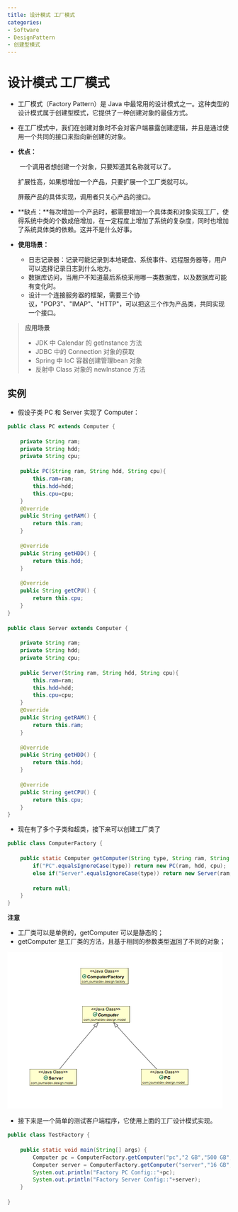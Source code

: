 ```yaml
---
title: 设计模式 工厂模式
categories:
- Software
- DesignPattern
- 创建型模式
---
```

# 设计模式 工厂模式

- 工厂模式（Factory Pattern）是 Java 中最常用的设计模式之一。这种类型的设计模式属于创建型模式，它提供了一种创建对象的最佳方式。

- 在工厂模式中，我们在创建对象时不会对客户端暴露创建逻辑，并且是通过使用一个共同的接口来指向新创建的对象。

- **优点：** 

    ​	一个调用者想创建一个对象，只要知道其名称就可以了。 

    扩展性高，如果想增加一个产品，只要扩展一个工厂类就可以。 

    屏蔽产品的具体实现，调用者只关心产品的接口。

- **缺点：**每次增加一个产品时，都需要增加一个具体类和对象实现工厂，使得系统中类的个数成倍增加，在一定程度上增加了系统的复杂度，同时也增加了系统具体类的依赖。这并不是什么好事。
- **使用场景：**
    - 日志记录器：记录可能记录到本地硬盘、系统事件、远程服务器等，用户可以选择记录日志到什么地方。
    - 数据库访问，当用户不知道最后系统采用哪一类数据库，以及数据库可能有变化时。 
    - 设计一个连接服务器的框架，需要三个协议，"POP3"、"IMAP"、"HTTP"，可以把这三个作为产品类，共同实现一个接口。

> **应用场景**
>
> - JDK 中 Calendar 的 getInstance 方法
> - JDBC 中的 Connection 对象的获取
> - Spring 中 IoC 容器创建管理bean 对象
> - 反射中 Class 对象的 newInstance 方法

## 实例

- 假设子类 PC 和 Server 实现了 Computer：

```java
public class PC extends Computer {
 
    private String ram;
    private String hdd;
    private String cpu;
    
    public PC(String ram, String hdd, String cpu){
        this.ram=ram;
        this.hdd=hdd;
        this.cpu=cpu;
    }
    @Override
    public String getRAM() {
        return this.ram;
    }
 
    @Override
    public String getHDD() {
        return this.hdd;
    }
 
    @Override
    public String getCPU() {
        return this.cpu;
    }
}

public class Server extends Computer {
 
    private String ram;
    private String hdd;
    private String cpu;
    
    public Server(String ram, String hdd, String cpu){
        this.ram=ram;
        this.hdd=hdd;
        this.cpu=cpu;
    }
    @Override
    public String getRAM() {
        return this.ram;
    }
 
    @Override
    public String getHDD() {
        return this.hdd;
    }
 
    @Override
    public String getCPU() {
        return this.cpu;
    }
}
```

- 现在有了多个子类和超类，接下来可以创建工厂类了

```java
public class ComputerFactory {
 
    public static Computer getComputer(String type, String ram, String hdd, String cpu){
        if("PC".equalsIgnoreCase(type)) return new PC(ram, hdd, cpu);
        else if("Server".equalsIgnoreCase(type)) return new Server(ram, hdd, cpu);
        
        return null;
    }
}
```

**注意**

- 工厂类可以是单例的，getComputer 可以是静态的；
- getComputer 是工厂类的方法，且基于相同的参数类型返回了不同的对象；

![img](https://raw.githubusercontent.com/LuShan123888/Files/main/Pictures/factory-pattern-java.png)

- 接下来是一个简单的测试客户端程序，它使用上面的工厂设计模式实现。

```java
public class TestFactory {
 
    public static void main(String[] args) {
        Computer pc = ComputerFactory.getComputer("pc","2 GB","500 GB","2.4 GHz");
        Computer server = ComputerFactory.getComputer("server","16 GB","1 TB","2.9 GHz");
        System.out.println("Factory PC Config::"+pc);
        System.out.println("Factory Server Config::"+server);
    }
 
}
```